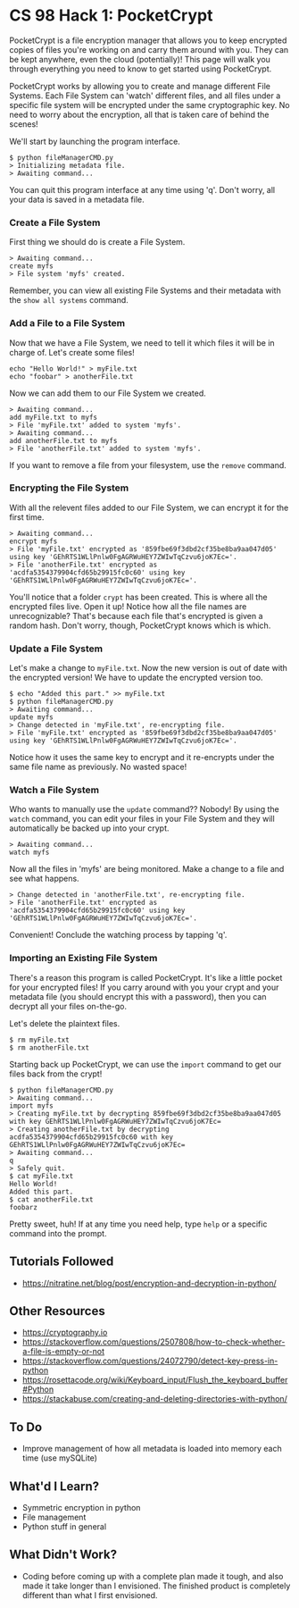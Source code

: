 # CS 98 Hack 1: PocketCrypt

PocketCrypt is a file encryption manager that allows you to keep encrypted copies of files you're working on and carry them around with you. They can be kept anywhere, even the cloud \(potentially\)! This page will walk you through everything you need to know to get started using PocketCrypt.

PocketCrypt works by allowing you to create and manage different File Systems. Each File System can 'watch' different files, and all files under a specific file system will be encrypted under the same cryptographic key. No need to worry about the encryption, all that is taken care of behind the scenes!


We'll start by launching the program interface.
```
$ python fileManagerCMD.py
> Initializing metadata file.
> Awaiting command...
```
You can quit this program interface at any time using 'q'. Don't worry, all your data is saved in a metadata file.

### Create a File System
First thing we should do is create a File System.
```
> Awaiting command...
create myfs
> File system 'myfs' created.
```

Remember, you can view all existing File Systems and their metadata with the `show all systems` command.

### Add a File to a File System
Now that we have a File System, we need to tell it which files it will be in charge of. Let's create some files!

```
echo "Hello World!" > myFile.txt
echo "foobar" > anotherFile.txt
```

Now we can add them to our File System we created.

```
> Awaiting command...
add myFile.txt to myfs
> File 'myFile.txt' added to system 'myfs'.
> Awaiting command...
add anotherFile.txt to myfs
> File 'anotherFile.txt' added to system 'myfs'.
```

If you want to remove a file from your filesystem, use the `remove` command.

### Encrypting the File System
With all the relevent files added to our File System, we can encrypt it for the first time.

```
> Awaiting command...
encrypt myfs
> File 'myFile.txt' encrypted as '859fbe69f3dbd2cf35be8ba9aa047d05' using key 'GEhRTS1WLlPnlw0FgAGRWuHEY7ZWIwTqCzvu6joK7Ec='.
> File 'anotherFile.txt' encrypted as 'acdfa5354379904cfd65b29915fc0c60' using key 'GEhRTS1WLlPnlw0FgAGRWuHEY7ZWIwTqCzvu6joK7Ec='.
```
You'll notice that a folder `crypt` has been created. This is where all the encrypted files live. Open it up! Notice how all the file names are unrecognizable? That's because each file that's encrypted is given a random hash. Don't worry, though, PocketCrypt knows which is which.

### Update a File System
Let's make a change to `myFile.txt`. Now the new version is out of date with the encrypted version! We have to update the encrypted version too.
```
$ echo "Added this part." >> myFile.txt
$ python fileManagerCMD.py
> Awaiting command...
update myfs
> Change detected in 'myFile.txt', re-encrypting file.
> File 'myFile.txt' encrypted as '859fbe69f3dbd2cf35be8ba9aa047d05' using key 'GEhRTS1WLlPnlw0FgAGRWuHEY7ZWIwTqCzvu6joK7Ec='.
```

Notice how it uses the same key to encrypt and it re-encrypts under the same file name as previously. No wasted space!

### Watch a File System
Who wants to manually use the `update` command?? Nobody! By using the `watch` command, you can edit your files in your File System and they will automatically be backed up into your crypt.
```
> Awaiting command...
watch myfs

```
Now all the files in 'myfs' are being monitored. Make a change to a file and see what happens.
```
> Change detected in 'anotherFile.txt', re-encrypting file.
> File 'anotherFile.txt' encrypted as 'acdfa5354379904cfd65b29915fc0c60' using key 'GEhRTS1WLlPnlw0FgAGRWuHEY7ZWIwTqCzvu6joK7Ec='.

```
Convenient! Conclude the watching process by tapping 'q'.

### Importing an Existing File System
There's a reason this program is called PocketCrypt. It's like a little pocket for your encrypted files! If you carry around with you your crypt and your metadata file \(you should encrypt this with a password\), then you can decrypt all your files on-the-go.

Let's delete the plaintext files.
```
$ rm myFile.txt
$ rm anotherFile.txt
```

Starting back up PocketCrypt, we can use the `import` command to get our files back from the crypt!

```
$ python fileManagerCMD.py 
> Awaiting command...
import myfs
> Creating myFile.txt by decrypting 859fbe69f3dbd2cf35be8ba9aa047d05 with key GEhRTS1WLlPnlw0FgAGRWuHEY7ZWIwTqCzvu6joK7Ec=
> Creating anotherFile.txt by decrypting acdfa5354379904cfd65b29915fc0c60 with key GEhRTS1WLlPnlw0FgAGRWuHEY7ZWIwTqCzvu6joK7Ec=
> Awaiting command...
q
> Safely quit.
$ cat myFile.txt
Hello World!
Added this part.
$ cat anotherFile.txt
foobarz
```

Pretty sweet, huh! If at any time you need help, type `help` or a specific command into the prompt.


## Tutorials Followed
- https://nitratine.net/blog/post/encryption-and-decryption-in-python/

## Other Resources
- https://cryptography.io
- https://stackoverflow.com/questions/2507808/how-to-check-whether-a-file-is-empty-or-not
- https://stackoverflow.com/questions/24072790/detect-key-press-in-python
- https://rosettacode.org/wiki/Keyboard_input/Flush_the_keyboard_buffer#Python
- https://stackabuse.com/creating-and-deleting-directories-with-python/

## To Do
- Improve management of how all metadata is loaded into memory each time (use mySQLite)

## What'd I Learn?
- Symmetric encryption in python
- File management
- Python stuff in general

## What Didn't Work?
- Coding before coming up with a complete plan made it tough, and also made it take longer than I envisioned. The finished product is completely different than what I first envisioned.
